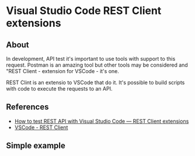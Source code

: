 # Visual Studio Code REST Client extensions

## About

In development, API test it's important to use tools with support to this request. Postman is an amazing tool but other tools may be considered and "REST Client - extension for VSCode - it's one.

REST Clint is an extensio to VSCode that do it. It's possible to build scripts with code to execute the requests to an API.

## References

- [How to test REST API with Visual Studio Code — REST Client extensions](https://medium.com/lseg-developer-community/how-to-test-rest-api-with-visual-studio-code-rest-client-extensions-9f2e061d0299)
- [VSCode - REST Client](https://dev.to/leandroats/vscode-rest-client-2cei)

## Simple example

```http

```
